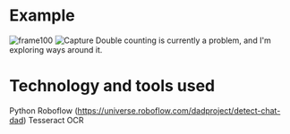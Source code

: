# Example
![frame100](https://github.com/andjnewb/DaD_Analytics/assets/71988305/aa433bb1-6f8e-4449-91d5-74e20b03cd23)
![Capture](https://github.com/andjnewb/DaD_Analytics/assets/71988305/c544d727-bd97-480a-a5c3-de0fd9cea7e9)
Double counting is currently a problem, and I'm exploring ways around it.
# Technology and tools used
Python
Roboflow (https://universe.roboflow.com/dadproject/detect-chat-dad)
Tesseract OCR
